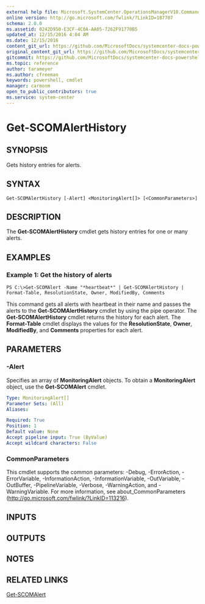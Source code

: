 ```yaml
---
external help file: Microsoft.SystemCenter.OperationsManagerV10.Commands.dll-Help.xml
online version: http://go.microsoft.com/fwlink/?LinkID=187707
schema: 2.0.0
ms.assetid: 0242D950-E3CF-4C0A-AA05-7262F91770B5
updated_at: 12/15/2016 4:04 AM
ms.date: 12/15/2016
content_git_url: https://github.com/MicrosoftDocs/systemcenter-docs-powershell/blob/master/systemcenter-cmdlets/SystemCenter2016/OperationsManager/vlatest/Get-SCOMAlertHistory.md
original_content_git_url: https://github.com/MicrosoftDocs/systemcenter-docs-powershell/blob/master/systemcenter-cmdlets/SystemCenter2016/OperationsManager/vlatest/Get-SCOMAlertHistory.md
gitcommit: https://github.com/MicrosoftDocs/systemcenter-docs-powershell/blob/7df4508c7b907a214e6a8eca76037b06065ef078/systemcenter-cmdlets/SystemCenter2016/OperationsManager/vlatest/Get-SCOMAlertHistory.md
ms.topic: reference
author: tarameyer
ms.author: cfreeman
keywords: powershell, cmdlet
manager: carmonm
open_to_public_contributors: true
ms.service: system-center
---
```


# Get-SCOMAlertHistory

## SYNOPSIS
Gets history entries for alerts.

## SYNTAX

```
Get-SCOMAlertHistory [-Alert] <MonitoringAlert[]> [<CommonParameters>]
```

## DESCRIPTION
The **Get-SCOMAlertHistory** cmdlet gets history entries for one or many alerts.

## EXAMPLES

### Example 1: Get the history of alerts
```
PS C:\>Get-SCOMAlert -Name "*heartbeat*" | Get-SCOMAlertHistory | Format-Table, ResolutionState, Owner, ModifiedBy, Comments
```

This command gets all alerts with heartbeat in their name and passes the alerts to the **Get-SCOMAlertHistory** cmdlet by using the pipe operator.
The **Get-SCOMAlertHistory** cmdlet returns the history for each alert.
The **Format-Table** cmdlet displays the values for the **ResolutionState**, **Owner**, **ModifiedBy**, and **Comments** properties for each alert.

## PARAMETERS

### -Alert
Specifies an array of **MonitoringAlert** objects.
To obtain a **MonitoringAlert** object, use the **Get-SCOMAlert** cmdlet.

```yaml
Type: MonitoringAlert[]
Parameter Sets: (All)
Aliases: 

Required: True
Position: 1
Default value: None
Accept pipeline input: True (ByValue)
Accept wildcard characters: False
```

### CommonParameters
This cmdlet supports the common parameters: -Debug, -ErrorAction, -ErrorVariable, -InformationAction, -InformationVariable, -OutVariable, -OutBuffer, -PipelineVariable, -Verbose, -WarningAction, and -WarningVariable. For more information, see about_CommonParameters (http://go.microsoft.com/fwlink/?LinkID=113216).

## INPUTS

## OUTPUTS

## NOTES

## RELATED LINKS

[Get-SCOMAlert](xref:SystemCenter2016/OperationsManager/vlatest/Get-SCOMAlert.md)

